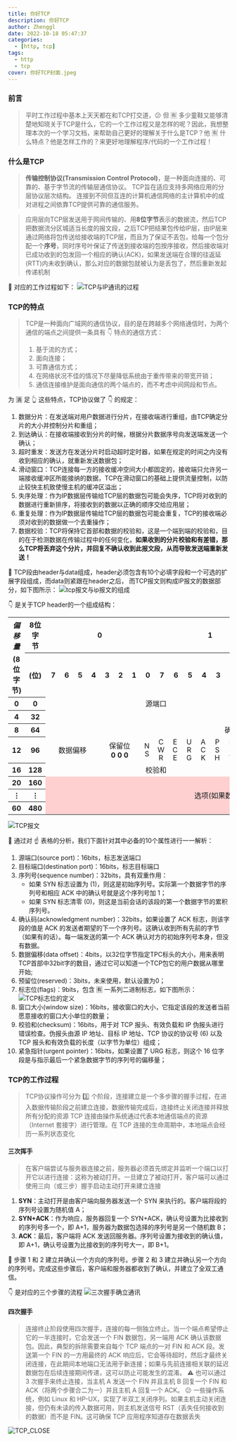 ```yaml
---
title: 你好TCP
description: 你好TCP
author: Zhenggl
date: 2022-10-18 05:47:37
categories:
  - [http, tcp]
tags:
  - http
  - tcp
cover: 你好TCP封面.jpeg
---
```


### 前言
> 平时工作过程中基本上天天都在和TCP打交道，:confused: 但 :u6709: 多少童鞋又能够清楚地知晓关于TCP是什么，它的一个工作过程又是怎样的呢？因此，我想整理本次的一个学习文档，来帮助自己更好的理解关于什么是TCP？他 :u6709: 什么特点？他是怎样工作的？来更好地理解程序/代码的一个工作过程！

### 什么是TCP
> **传输控制协议(Transmission Control Protocol)**，是一种面向连接的、可靠的、基于字节流的传输层通信协议。
> TCP旨在适应支持多网络应用的分层协议层次结构。 连接到不同但互连的计算机通信网络的主计算机中的成对进程之间依靠TCP提供可靠的通信服务。

> 应用层向TCP层发送用于网间传输的、用**8位字节**表示的数据流，然后TCP把数据流分区城适当长度的报文段，之后TCP把结果包传给IP层，由IP层来通过网络将包传送给接收端的TCP层，而且为了保证不丢包，给每一个包分配一个**序号**，同时序号叶保证了传送到接收端的包按序接收，然后接收端对已成功收到的包发回一个相应的确认(ACK)，如果发送端在合理的往返延(RTT)内未收到确认，那么对应的数据包就被认为是丢包了，然后重新发起传递机制

:star2: 对应的工作过程如下：
![TCP与IP通讯的过程](TCP与IP通讯的过程.png)

### TCP的特点
> TCP是一种面向广域网的通信协议，目的是在跨越多个网络通信时，为两个通信的端点之间提供一条具有 :point_down: 特点的通信方式：
> 1. 基于流的方式；
> 2. 面向连接；
> 3. 可靠通信方式；
> 4. 在网络状况不佳的情况下尽量降低系统由于重传带来的带宽开销；
> 5. 通信连接维护是面向通信的两个端点的，而不考虑中间网段和节点。

为 :u6e80: 足 :point_up_2: 这些特点，TCP协议做了 :point_down: 的规定：
1. 数据分片：在发送端对用户数据进行分片，在接收端进行重组，由TCP确定分片的大小并控制分片和重组；
2. 到达确认：在接收端接收到分片的时候，根据分片数据序号向发送端发送一个确认；
3. 超时重发：发送方在发送分片时启动超时定时器，如果在规定的时间之内没有收到相应的确认，就重新发送数据包；
4. 滑动窗口：TCP连接每一方的接收缓冲空间大小都固定的，接收端只允许另一端接收缓冲区所能接纳的数据，TCP在滑动窗口的基础上提供流量控制，以防止较快主机致使慢主机的缓冲区溢出；
5. 失序处理：作为IP数据层传输给TCP层的数据包可能会失序，TCP将对收到的数据进行重新排序，将接收到的数据以正确的顺序交给应用层；
6. 重复处理：作为IP数据层传输给TCP层的数据包可能会重复，TCP的接收端必须对收到的数据做一个去重操作；
7. 数据校验：TCP将保持它首部和数据的校验和，这是一个端到端的校验和，目的在于检测数据在传输过程中的任何变化，**如果收到的分片校验和有差错，那么TCP将丢弃这个分片，并回复不确认收到此报文段，从而导致发送端重新发送！**

:star2: TCP段由header与data组成，header必须包含有10个必填字段和一个可选的扩展字段组成，而data则紧跟在header之后， 而TCP报文则构成IP报文的数据部分，如下图所示：
![tcp报文与ip报文的组成](tcp报文与ip报文的组成.png)

:point_down: 是关于TCP header的一个组成结构：

<table class="wikitable" style="margin: 0 auto; text-align:center">
<tbody><tr>
<th style="border-bottom:none; border-right:none;"><i>偏移量</i>
</th>
<th style="border-left:none;">8位字节
</th>
<th colspan="8">0
</th>
<th colspan="8">1
</th>
<th colspan="8">2
</th>
<th colspan="8">3
</th></tr>
<tr>
<th style="border-top: none">(8位字节)
</th>
<th>(位)</th>
<th>&nbsp;7</th>
<th>&nbsp;6</th>
<th>&nbsp;5</th>
<th>&nbsp;4</th>
<th>&nbsp;3</th>
<th>&nbsp;2</th>
<th>&nbsp;1</th>
<th>&nbsp;0</th>
<th>&nbsp;7</th>
<th>&nbsp;6</th>
<th>&nbsp;5</th>
<th>&nbsp;4</th>
<th>&nbsp;3</th>
<th>&nbsp;2</th>
<th>&nbsp;1</th>
<th>&nbsp;0</th>
<th>&nbsp;7</th>
<th>&nbsp;6</th>
<th>&nbsp;5</th>
<th>&nbsp;4</th>
<th>&nbsp;3</th>
<th>&nbsp;2</th>
<th>&nbsp;1</th>
<th>&nbsp;0</th>
<th>&nbsp;7</th>
<th>&nbsp;6</th>
<th>&nbsp;5</th>
<th>&nbsp;4</th>
<th>&nbsp;3</th>
<th>&nbsp;2</th>
<th>&nbsp;1</th>
<th>&nbsp;0</th></tr>
<tr>
<th>0
</th>
<th>0
</th>
<td colspan="16">源端口</td>
<td colspan="16">目标端口</td>
</tr>
<tr>
<th>4
</th>
<th>32
</th>
<td colspan="32">序列号
</td></tr>
<tr>
<th>8
</th>
<th>64
</th>
<td colspan="32">确认码 (如果设置了ACK)
</td></tr>
<tr>
<th>12
</th>
<th>96
</th>
<td colspan="4">数据偏移</td>
<td colspan="3">保留位<br><b>0 0 0</b></td>
<td><div style="writing-mode: vertical-lr; text-orientation: upright; letter-spacing: -0.12em; line-height:1em; width:1em;">NS</div></td>
<td><div style="writing-mode: vertical-lr; text-orientation: upright; letter-spacing: -0.12em; line-height:1em; width:1em;">CWR</div></td>
<td><div style="writing-mode: vertical-lr; text-orientation: upright; letter-spacing: -0.12em; line-height:1em; width:1em;">ECE</div></td>
<td><div style="writing-mode: vertical-lr; text-orientation: upright; letter-spacing: -0.12em; line-height:1em; width:1em;">URG</div></td>
<td><div style="writing-mode: vertical-lr; text-orientation: upright; letter-spacing: -0.12em; line-height:1em; width:1em;">ACK</div></td>
<td><div style="writing-mode: vertical-lr; text-orientation: upright; letter-spacing: -0.12em; line-height:1em; width:1em;">PSH</div></td>
<td><div style="writing-mode: vertical-lr; text-orientation: upright; letter-spacing: -0.12em; line-height:1em; width:1em;">RST</div></td>
<td><div style="writing-mode: vertical-lr; text-orientation: upright; letter-spacing: -0.12em; line-height:1em; width:1em;">SYN</div></td>
<td><div style="writing-mode: vertical-lr; text-orientation: upright; letter-spacing: -0.12em; line-height:1em; width:1em;">FIN</div></td>
<td colspan="16">窗口大小
</td></tr>
<tr>
<th>16
</th>
<th>128
</th>
<td colspan="16">校验和</td>
<td colspan="16">紧急指针(如果设置了URG)
</td></tr>
<tr>
<th>20<br>
</th>
<th>160<br>
</th>
<td colspan="32" rowspan="3" style="background:#ffd0d0;">选项(如果数据偏移量>5，则末位补充0字节)<br>
</td></tr>
<tr>
<th>⋮
</th>
<th>⋮
</th></tr>
<tr>
<th>60
</th>
<th>480
</th></tr></tbody></table>

![TCP报文](TCP报文.png)

:stars: 通过对 :point_up: 表格的分析，我们下面针对其中必备的10个属性进行一一解析：

1. 源端口(source port)：16bits，标志发送端口
2. 目标端口(destination port)：16bits，标志目标端口
3. 序列号(sequence number)：32bits，具有双重作用：
   * 如果 SYN 标志设置为 (1)，则这是初始序列号。实际第一个数据字节的序列号和相应 ACK 中的确认号就是这个序列号加 1；
   * 如果 SYN 标志清零 (0)，则这是当前会话的该段的第一个数据字节的累积序列号。
4. 确认码(acknowledgment number)：32bits，如果设置了 ACK 标志，则该字段的值是 ACK 的发送者期望的下一个序列号。这确认收到所有先前的字节（如果有的话）。每一端发送的第一个 ACK​​ 确认对方的初始序列号本身，但没有数据。
5. 数据偏移(data offset)：4bits，以32位字节指定TPC标头的大小，用来表明TCP首部中32bit字的数目，通过它可以知道一个TCP包它的用户数据从哪里开始;
6. 预留位(reserved)：3bits，未来使用，默认设置为0；
7. 标志位(flags)：9bits，包含 :u6709: 一系列二进制标志，如下图所示：
![TCP标志位的定义](TCP标志位的定义.png)
8. 窗口大小(window size)：16bits，接收窗口的大小，它指定该段的发送者当前愿意接收的窗口大小单位的数量；
9. 校验和(checksum)：16bits，用于对 TCP 报头、有效负载和 IP 伪报头进行错误检查。伪报头由源 IP 地址、目标 IP 地址、TCP 协议的协议号 (6) 以及 TCP 报头和有效负载的长度（以字节为单位）组成；
10. 紧急指针(urgent pointer)：16bits，如果设置了 URG 标志，则这个 16 位字段是与指示最后一个紧急数据字节的序列号的偏移量；

### TCP的工作过程
> TCP协议操作可分为 :three: 个阶段，连接建立是一个多步骤的握手过程，在进入数据传输阶段之前建立连接，数据传输完成后，连接终止关闭连接并释放所有分配的资源
> TCP 连接由操作系统通过代表本地通信端点的资源（Internet 套接字）进行管理。在 TCP 连接的生命周期中，本地端点会经历一系列状态变化

#### 三次挥手
> 在客户端尝试与服务器连接之前，服务器必须首先绑定并监听一个端口以打开它以进行连接：这称为被动打开。一旦建立了被动打开，客户端可以通过使用三向（或三步）握手启动主动打开来建立连接

1. **SYN**：主动打开是由客户端向服务器发送一个 SYN 来执行的。客户端将段的序列号设置为随机值 A；
2. **SYN+ACK**：作为响应，服务器回复一个 SYN+ACK，确认号设置为比接收到的序列号多一个，即 A+1，服务器为数据包选择的序列号是另一个随机数 B；
3. **ACK**：最后，客户端将 ACK 发送回服务器。序列号设置为接收到的确认值，即 A+1，确认号设置为比接收到的序列号大一，即 B+1。

:star2: 步骤 1 和 2 建立并确认一个方向的序列号。步骤 2 和 3 建立并确认另一个方向的序列号。完成这些步骤后，客户端和服务器都收到了确认，并建立了全双工通信。

:point_down: 是对应的三个步骤的流程
![三次握手确立通讯](三次握手确立通讯.png)

#### 四次握手
> 连接终止阶段使用四次握手，连接的每一侧独立终止。当一个端点希望停止它的一半连接时，它会发送一个 FIN 数据包，另一端用 ACK 确认该数据包。因此，典型的拆除需要来自每个 TCP 端点的一对 FIN 和 ACK 段。发送第一个 FIN 的一方用最终的 ACK 响应后，它会等待超时，然后才最终关闭连接，在此期间本地端口无法用于新连接；如果与先前连接相关联的延迟数据包在后续连接期间传递，这可以防止可能发生的混淆。
> :warning: 也可以通过 3 次握手来终止连接，当主机 A 发送一个 FIN 并且主机 B 回复一个 FIN 和 ACK（将两个步骤合二为一）并且主机 A 回复一个 ACK​​。
> :confused: 一些操作系统，例如 Linux 和 HP-UX，实现了半双工关闭序列。如果主机主动关闭连接，但仍有未读的传入数据可用，则主机发送信号 RST（丢失任何接收到的数据）而不是 FIN。这可确保 TCP 应用程序知道存在数据丢失

![TCP_CLOSE](TCP_CLOSE.svg)